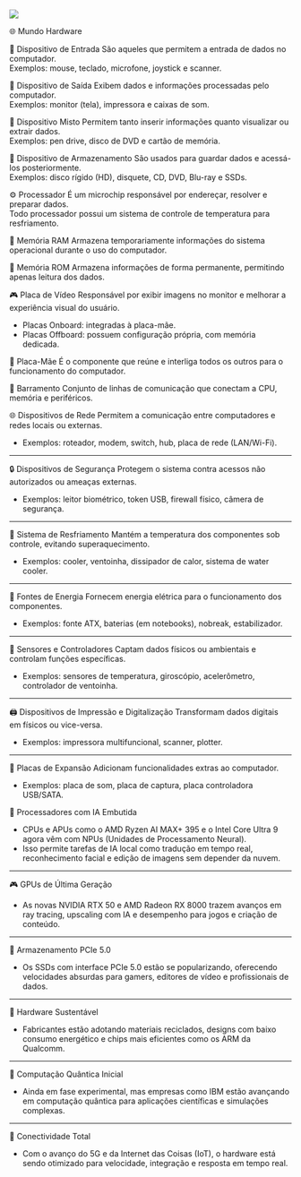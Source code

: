 #

<img src="https://cdn.mos.cms.futurecdn.net/CCRppuwU2of3okGkhAmeHT-1200-80.jpg">
<title><h1>mundo-hardware</h1></title>

🌐 Mundo Hardware

🔽 Dispositivo de Entrada
São aqueles que permitem a entrada de dados no computador.  
Exemplos: mouse, teclado, microfone, joystick e scanner.

🔼 Dispositivo de Saída
Exibem dados e informações processadas pelo computador.  
Exemplos: monitor (tela), impressora e caixas de som.

🔁 Dispositivo Misto
Permitem tanto inserir informações quanto visualizar ou extrair dados.  
Exemplos: pen drive, disco de DVD e cartão de memória.

💾 Dispositivo de Armazenamento
São usados para guardar dados e acessá-los posteriormente.  
Exemplos: disco rígido (HD), disquete, CD, DVD, Blu-ray e SSDs.

⚙️ Processador
É um microchip responsável por endereçar, resolver e preparar dados.  
Todo processador possui um sistema de controle de temperatura para resfriamento.

🧠 Memória RAM
Armazena temporariamente informações do sistema operacional durante o uso do computador.

🧱 Memória ROM
Armazena informações de forma permanente, permitindo apenas leitura dos dados.

🎮 Placa de Vídeo
Responsável por exibir imagens no monitor e melhorar a experiência visual do usuário.  
- Placas Onboard: integradas à placa-mãe.  
- Placas Offboard: possuem configuração própria, com memória dedicada.

🧩 Placa-Mãe
É o componente que reúne e interliga todos os outros para o funcionamento do computador.

🔌 Barramento
Conjunto de linhas de comunicação que conectam a CPU, memória e periféricos.


🌐 Dispositivos de Rede
Permitem a comunicação entre computadores e redes locais ou externas.
- Exemplos: roteador, modem, switch, hub, placa de rede (LAN/Wi-Fi).

---

🔒 Dispositivos de Segurança
Protegem o sistema contra acessos não autorizados ou ameaças externas.
- Exemplos: leitor biométrico, token USB, firewall físico, câmera de segurança.

---

🧊 Sistema de Resfriamento
Mantém a temperatura dos componentes sob controle, evitando superaquecimento.
- Exemplos: cooler, ventoinha, dissipador de calor, sistema de water cooler.

---

🔋 Fontes de Energia
Fornecem energia elétrica para o funcionamento dos componentes.
- Exemplos: fonte ATX, baterias (em notebooks), nobreak, estabilizador.

---

🧭 Sensores e Controladores
Captam dados físicos ou ambientais e controlam funções específicas.
- Exemplos: sensores de temperatura, giroscópio, acelerômetro, controlador de ventoinha.

---

🖨️ Dispositivos de Impressão e Digitalização
Transformam dados digitais em físicos ou vice-versa.
- Exemplos: impressora multifuncional, scanner, plotter.

---

🧰 Placas de Expansão
Adicionam funcionalidades extras ao computador.
- Exemplos: placa de som, placa de captura, placa controladora USB/SATA.


🧠 Processadores com IA Embutida
- CPUs e APUs como o AMD Ryzen AI MAX+ 395 e o Intel Core Ultra 9 agora vêm com NPUs (Unidades de Processamento Neural).
- Isso permite tarefas de IA local como tradução em tempo real, reconhecimento facial e edição de imagens sem depender da nuvem.

---

🎮 GPUs de Última Geração
- As novas NVIDIA RTX 50 e AMD Radeon RX 8000 trazem avanços em ray tracing, upscaling com IA e desempenho para jogos e criação de conteúdo.

---

🚀 Armazenamento PCIe 5.0
- Os SSDs com interface PCIe 5.0 estão se popularizando, oferecendo velocidades absurdas para gamers, editores de vídeo e profissionais de dados.

---

🌱 Hardware Sustentável
- Fabricantes estão adotando materiais reciclados, designs com baixo consumo energético e chips mais eficientes como os ARM da Qualcomm.

---

🧪 Computação Quântica Inicial
- Ainda em fase experimental, mas empresas como IBM estão avançando em computação quântica para aplicações científicas e simulações complexas.

---

📡 Conectividade Total
- Com o avanço do 5G e da Internet das Coisas (IoT), o hardware está sendo otimizado para velocidade, integração e resposta em tempo real.
